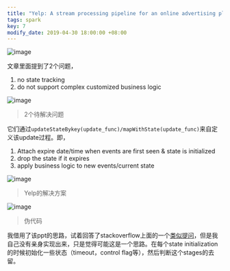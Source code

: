 ```yaml
---
title: "Yelp: A stream processing pipeline for an online advertising platform"
tags: spark
key: 7
modify_date: 2019-04-30 18:00:00 +08:00
---
```


![image](https://user-images.githubusercontent.com/8369671/80793301-59d46300-8bc9-11ea-9205-236fd1321cb0.png)

文章里面提到了2个问题，
1. no state tracking
2. do not support complex customized business logic

![image](https://user-images.githubusercontent.com/8369671/80793312-5e008080-8bc9-11ea-96a5-548c562cd061.png)
> 2个待解决问题

它们通过`updateStateBykey(update_func)/mapWithState(update_func)`来自定义该update过程。即，
1. Attach expire date/time when events are first seen & state is initialized
2. drop the state if it expires
3. apply business logic to new events/current state

![image](https://user-images.githubusercontent.com/8369671/80793320-622c9e00-8bc9-11ea-9da9-c50107b99a9d.png)
> Yelp的解决方案

![image](https://user-images.githubusercontent.com/8369671/80793321-648ef800-8bc9-11ea-831f-1319f0e7dc62.png)
> 伪代码

我借用了该ppt的思路，试着回答了stackoverflow上面的一个[类似提问](https://stackoverflow.com/questions/44976783/apache-spark-streaming-timeout-long-running-batch/47851670#47851670)，但是我自己没有亲身实现出来，只是觉得可能这是一个思路。在每个state initialization的时候初始化一些状态（timeout，control flag等），然后判断这个stages的去留。
